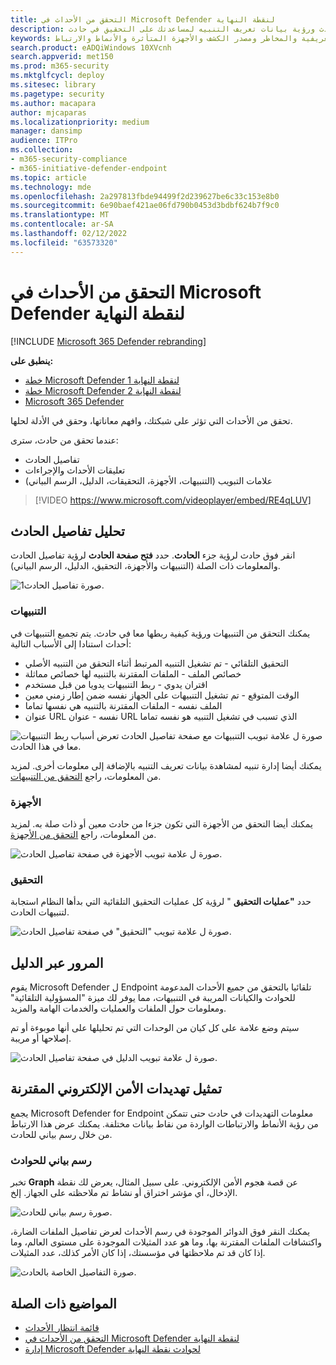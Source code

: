 ```yaml
---
title: التحقق من الأحداث في Microsoft Defender لنقطة النهاية
description: الاطلاع على التنبيهات المقترنة وإدارة الحادث ورؤية بيانات تعريف التنبيه لمساعدتك على التحقيق في حادث
keywords: التحقيق والحادث والتنبيهات والبيانات التعريفية والمخاطر ومصدر الكشف والأجهزة المتأثرة والأنماط والارتباط
search.product: eADQiWindows 10XVcnh
search.appverid: met150
ms.prod: m365-security
ms.mktglfcycl: deploy
ms.sitesec: library
ms.pagetype: security
ms.author: macapara
author: mjcaparas
ms.localizationpriority: medium
manager: dansimp
audience: ITPro
ms.collection:
- m365-security-compliance
- m365-initiative-defender-endpoint
ms.topic: article
ms.technology: mde
ms.openlocfilehash: 2a297813fbde94499f2d239627be6c33c153e8b0
ms.sourcegitcommit: 6e90baef421ae06fd790b0453d3bdbf624b7f9c0
ms.translationtype: MT
ms.contentlocale: ar-SA
ms.lasthandoff: 02/12/2022
ms.locfileid: "63573320"
---
```

# <a name="investigate-incidents-in-microsoft-defender-for-endpoint"></a>التحقق من الأحداث في Microsoft Defender لنقطة النهاية

[!INCLUDE [Microsoft 365 Defender rebranding](../../includes/microsoft-defender.md)]

**ينطبق على:**
- [خطة Microsoft Defender لنقطة النهاية 1](https://go.microsoft.com/fwlink/p/?linkid=2154037)
- [خطة Microsoft Defender لنقطة النهاية 2](https://go.microsoft.com/fwlink/p/?linkid=2154037)
- [Microsoft 365 Defender](https://go.microsoft.com/fwlink/?linkid=2118804)


تحقق من الأحداث التي تؤثر على شبكتك، وافهم معاناتها، وحقق في الأدلة لحلها.

عندما تحقق من حادث، سترى:

- تفاصيل الحادث
- تعليقات الأحداث والإجراءات
- علامات التبويب (التنبيهات، الأجهزة، التحقيقات، الدليل، الرسم البياني)

> [!VIDEO https://www.microsoft.com/videoplayer/embed/RE4qLUV]

## <a name="analyze-incident-details"></a>تحليل تفاصيل الحادث

انقر فوق حادث لرؤية جزء **الحادث**. حدد **فتح صفحة الحادث** لرؤية تفاصيل الحادث والمعلومات ذات الصلة (التنبيهات والأجهزة، التحقيق، الدليل، الرسم البياني).

![صورة تفاصيل الحادث1.](images/atp-incident-details.png)

### <a name="alerts"></a>التنبيهات

يمكنك التحقق من التنبيهات ورؤية كيفية ربطها معا في حادث. يتم تجميع التنبيهات في أحداث استنادا إلى الأسباب التالية:

- التحقيق التلقائي - تم تشغيل التنبيه المرتبط أثناء التحقق من التنبيه الأصلي
- خصائص الملف - الملفات المقترنة بالتنبيه لها خصائص مماثلة
- اقتران يدوي - ربط التنبيهات يدويا من قبل مستخدم
- الوقت المتوقع - تم تشغيل التنبيهات على الجهاز نفسه ضمن إطار زمني معين
- الملف نفسه - الملفات المقترنة بالتنبيه هي نفسها تماما
- عنوان URL نفسه - عنوان URL الذي تسبب في تشغيل التنبيه هو نفسه تماما

![صورة ل علامة تبويب التنبيهات مع صفحة تفاصيل الحادث تعرض أسباب ربط التنبيهات معا في هذا الحادث.](images/atp-incidents-alerts-reason.png)

يمكنك أيضا إدارة تنبيه لمشاهدة بيانات تعريف التنبيه بالإضافة إلى معلومات أخرى. لمزيد من المعلومات، راجع [التحقق من التنبيهات](investigate-alerts.md).

### <a name="devices"></a>الأجهزة

يمكنك أيضا التحقق من الأجهزة التي تكون جزءا من حادث معين أو ذات صلة به. لمزيد من المعلومات، راجع [التحقق من الأجهزة](investigate-machines.md).

![صورة ل علامة تبويب الأجهزة في صفحة تفاصيل الحادث.](images/atp-incident-device-tab.png)

### <a name="investigations"></a>التحقيق

حدد **"عمليات التحقيق** " لرؤية كل عمليات التحقيق التلقائية التي بدأها النظام استجابة لتنبيهات الحادث.

![صورة ل علامة تبويب "التحقيق" في صفحة تفاصيل الحادث.](images/atp-incident-investigations-tab.png)

## <a name="going-through-the-evidence"></a>المرور عبر الدليل

يقوم Microsoft Defender ل Endpoint تلقائيا بالتحقق من جميع الأحداث المدعومة للحوادث والكيانات المريبة في التنبيهات، مما يوفر لك ميزة "المسؤولية التلقائية" ومعلومات حول الملفات والعمليات والخدمات الهامة والمزيد.

سيتم وضع علامة على كل كيان من الوحدات التي تم تحليلها على أنها موبوءة أو تم إصلاحها أو مريبة.

![صورة ل علامة تبويب الدليل في صفحة تفاصيل الحادث.](images/atp-incident-evidence-tab.png)

## <a name="visualizing-associated-cybersecurity-threats"></a>تمثيل تهديدات الأمن الإلكتروني المقترنة

يجمع Microsoft Defender for Endpoint معلومات التهديدات في حادث حتى تتمكن من رؤية الأنماط والارتباطات الواردة من نقاط بيانات مختلفة. يمكنك عرض هذا الارتباط من خلال رسم بياني للحادث.

### <a name="incident-graph"></a>رسم بياني للحوادث

تخبر **Graph** عن قصة هجوم الأمن الإلكتروني. على سبيل المثال، يعرض لك نقطة الإدخال، أي مؤشر اختراق أو نشاط تم ملاحظته على الجهاز. إلخ.

![صورة رسم بياني للحادث.](images/atp-incident-graph-tab.png)

يمكنك النقر فوق الدوائر الموجودة في رسم الأحداث لعرض تفاصيل الملفات الضارة، واكتشافات الملفات المقترنة بها، وما هو عدد المثيلات الموجودة على مستوى العالم، وما إذا كان قد تم ملاحظتها في مؤسستك، إذا كان الأمر كذلك، عدد المثيلات.

![صورة التفاصيل الخاصة بالحادث.](images/atp-incident-graph-details.png)

## <a name="related-topics"></a>المواضيع ذات الصلة

- [قائمة انتظار الأحداث](/microsoft-365/security/defender-endpoint/view-incidents-queue)
- [التحقق من الأحداث في Microsoft Defender لنقطة النهاية](/microsoft-365/security/defender-endpoint/investigate-incidents)
- [إدارة Microsoft Defender لحوادث نقطة النهاية](/microsoft-365/security/defender-endpoint/manage-incidents)
